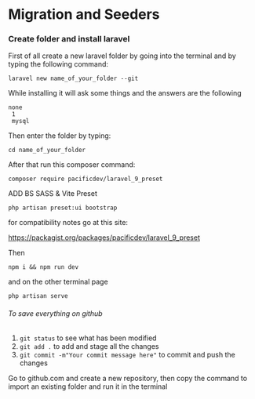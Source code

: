 # Migration and Seeders

### Create folder and install laravel

<p>First of all create a new laravel folder by going into the terminal and by typing the following command:</p>

<code>laravel new name_of_your_folder --git</code>

<p>While installing it will ask some things and the answers are the following</p>

<code>none <br/> 1 <br/> mysql</code>

<p>Then enter the folder by typing:</p>

<code>cd name_of_your_folder</code>

<p>After that run this composer command:</p>

<code>composer require pacificdev/laravel_9_preset</code>

<p>ADD BS SASS & Vite Preset</p>

<code>php artisan preset:ui bootstrap</code>

<p>for compatibility notes go at this site:</p>

<a>https://packagist.org/packages/pacificdev/laravel_9_preset</a>

<p>Then</p>

<code>npm i && npm run dev</code>

<p>and on the other terminal page</p>

<code>php artisan serve</code>

###### To save everything on github

1. <code>git status</code> to see what has been modified
2. <code>git add .</code> to add and stage all the changes
3. <code>git commit -m"Your commit message here"</code> to commit and push the changes

<p>Go to github.com and create a new repository, then copy the command to import an existing folder and run it in the terminal</p>
